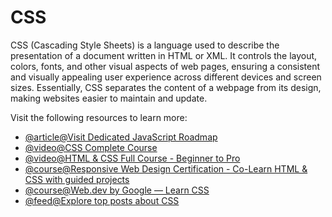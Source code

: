 # CSS

CSS (Cascading Style Sheets) is a language used to describe the presentation of a document written in HTML or XML. It controls the layout, colors, fonts, and other visual aspects of web pages, ensuring a consistent and visually appealing user experience across different devices and screen sizes. Essentially, CSS separates the content of a webpage from its design, making websites easier to maintain and update.

Visit the following resources to learn more:

- [@article@Visit Dedicated JavaScript Roadmap](https://roadmap.sh/css)
- [@video@CSS Complete Course](https://www.youtube.com/watch?v=n4R2E7O-Ngo)
- [@video@HTML & CSS Full Course - Beginner to Pro](https://www.youtube.com/watch?v=G3e-cpL7ofc)
- [@course@Responsive Web Design Certification - Co-Learn HTML & CSS with guided projects](https://www.freecodecamp.org/learn/2022/responsive-web-design/)
- [@course@Web.dev by Google — Learn CSS](https://web.dev/learn/css/)
- [@feed@Explore top posts about CSS](https://app.daily.dev/tags/css?ref=roadmapsh)